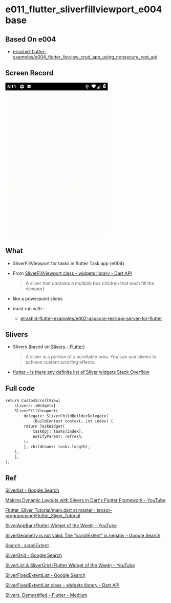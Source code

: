 # e011_flutter_sliverfillviewport_e004base

## Based On e004

- [elrashid-flutter-examples/e004_flutter_listview_crud_app_using_nonsecure_rest_api](https://github.com/elrashid-flutter-examples/e004_flutter_listview_crud_app_using_nonsecure_rest_api)

## Screen Record

![app screen record](docs/screen_record.gif)

## What

- SliverFillViewport for tasks in flutter Task app (e004)

- From [SliverFillViewport class - widgets library - Dart API](https://api.flutter.dev/flutter/widgets/SliverFillViewport-class.html)

  > A sliver that contains a multiple box children that each fill the viewport.

- like a powerpoint slides

- must run with :

  - [elrashid-flutter-examples/e002-aspcore-rest-api-server-for-flutter](https://github.com/elrashid-flutter-examples/e002-aspcore-rest-api-server-for-flutter)

## Slivers

- Slivers (based on [Slivers - Flutter](https://flutter.dev/docs/development/ui/advanced/slivers))
  
  > A sliver is a portion of a scrollable area. You can use slivers to achieve custom scrolling effects.

- [flutter - Is there any definite list of Sliver widgets   Stack Overflow](https://stackoverflow.com/questions/44493372/is-there-any-definite-list-of-sliver-widgets)

 
## Full code

    return CustomScrollView(
        slivers: <Widget>[
        SliverFillViewport(
            delegate: SliverChildBuilderDelegate(
                (BuildContext context, int index) {
            return TaskWidget(
                taskOpj: tasks[index],
                notifyParent: refresh,
            );
            }, childCount: tasks.length),
        ),
        ],
    );

## Ref


[Sliverlist - Google Search](https://www.google.com/search?q=Sliverlist&oq=Sliverlist&aqs=chrome..69i57j0l5.11288j0j7&sourceid=chrome&ie=UTF-8)

[Making Dynamic Layouts with Slivers in Dart's Flutter Framework - YouTube](https://www.youtube.com/watch?v=wN2lpqxkB4M)

[Flutter_Sliver_Tutorial/main.dart at master · tensor-programming/Flutter_Sliver_Tutorial](https://github.com/tensor-programming/Flutter_Sliver_Tutorial/blob/master/lib/main.dart)

[SliverAppBar (Flutter Widget of the Week) - YouTube](https://www.youtube.com/watch?v=R9C5KMJKluE)
 

[SliverGeometry is not valid: The "scrollExtent" is negativ - Google Search](https://www.google.com/search?ei=TpFAXaqYBtLjgweCkrywDA&q=SliverGeometry+is+not+valid%3A+The+%22scrollExtent%22+is+negativ&oq=SliverGeometry+is+not+valid%3A+The+%22scrollExtent%22+is+negativ&gs_l=psy-ab.3..35i302i39.127700.127700..127975...0.0..0.195.195.0j1......0....2j1..gws-wiz.Bw5UxG3B32A&ved=0ahUKEwiq97fJp93jAhXS8eAKHQIJD8YQ4dUDCAo&uact=5)

[Search · scrollExtent](https://github.com/search?l=Dart&q=scrollExtent&type=Code)

[SliverGrid - Google Search](https://www.google.com/search?q=SliverGrid&oq=SliverGrid&aqs=chrome..69i57j0l5.278j0j7&sourceid=chrome&ie=UTF-8)

[SliverList & SliverGrid (Flutter Widget of the Week) - YouTube](https://www.youtube.com/watch?v=ORiTTaVY6mM)

[SliverFixedExtentList - Google Search](https://www.google.com/search?ei=M6hAXfylOt6EhbIPj6muqAs&q=SliverFixedExtentList&oq=SliverFixedExtentList&gs_l=psy-ab.3..35i39j0l3.9481.9481..9806...0.0..0.304.304.3-1......0....2j1..gws-wiz.......0i71.KE_Ory87ELU&ved=0ahUKEwi8i8u0vd3jAhVeQkEAHY-UC7UQ4dUDCAo&uact=5)

[SliverFixedExtentList class - widgets library - Dart API](https://api.flutter.dev/flutter/widgets/SliverFixedExtentList-class.html)

[Slivers, Demystified - Flutter - Medium](https://medium.com/flutter/slivers-demystified-6ff68ab0296f)




